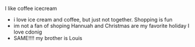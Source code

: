  I  like coffee icecream
  - i love ice cream and coffee, but just not together.
 Shopping is fun 
  - im not a fan of shoping
 Hannuah and Christmas are my favorite holiday
 I love cdonig
  - SAME!!!!
  my brother is Louis
